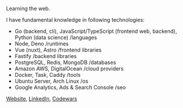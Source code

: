 Learning the web.

I have fundamental knowledge in following technologies:
- Go (backend, cli), JavaScript/TypeScript (frontend web, backend), Python (data science) /languages
- Node, Deno /runtimes
- Vue (nuxt), Astro /frontend libraries
- Fastify /backend libraries
- PostgreSQL, Redis, MongoDB /databases
- Amazon AWS, DigitalOcean /cloud providers
- Docker, Task, Caddy /tools
- Ubuntu Server, Arch Linux /os
- Google Analytics, Ads & Search Console /seo

[Website](https://niewolinsky.dev/), [LinkedIn](https://www.linkedin.com/in/przemys%C5%82aw-niewoli%C5%84ski-847521245/), [Codewars](https://www.codewars.com/users/Niewolinsky)
